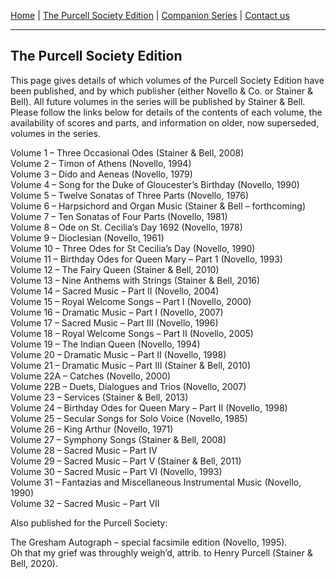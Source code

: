 [Home](/index.md)  |  [The Purcell Society Edition](/purcell-society-edition.md)  |  [Companion Series](/purcell-society-companion-series.md)  |  [Contact us](/contact-us.md)

***  

## The Purcell Society Edition

This page gives details of which volumes of the Purcell Society Edition have been published, and by which publisher (either Novello & Co. or Stainer & Bell). All future volumes in the series will be published by Stainer & Bell.  Please follow the links below for details of the contents of each volume, the availability of scores and parts, and information on older, now superseded, volumes in the series.  

Volume 1 – Three Occasional Odes (Stainer & Bell, 2008)  
Volume 2 – Timon of Athens (Novello, 1994)  
Volume 3 – Dido and Aeneas (Novello, 1979)  
Volume 4 – Song for the Duke of Gloucester’s Birthday (Novello, 1990)  
Volume 5 – Twelve Sonatas of Three Parts (Novello, 1976)  
Volume 6 – Harpsichord and Organ Music (Stainer & Bell – forthcoming)  
Volume 7 – Ten Sonatas of Four Parts (Novello, 1981)  
Volume 8 – Ode on St. Cecilia’s Day 1692 (Novello, 1978)  
Volume 9 – Dioclesian (Novello, 1961)  
Volume 10 – Three Odes for St Cecilia’s Day (Novello, 1990)  
Volume 11 – Birthday Odes for Queen Mary – Part 1 (Novello, 1993)  
Volume 12 – The Fairy Queen (Stainer & Bell, 2010)  
Volume 13 – Nine Anthems with Strings (Stainer & Bell, 2016)  
Volume 14 – Sacred Music – Part II (Novello, 2004)  
Volume 15 – Royal Welcome Songs – Part I (Novello, 2000)  
Volume 16 – Dramatic Music – Part I (Novello, 2007)  
Volume 17 – Sacred Music – Part III (Novello, 1996)  
Volume 18 – Royal Welcome Songs – Part II (Novello, 2005)  
Volume 19 – The Indian Queen (Novello, 1994)  
Volume 20 – Dramatic Music – Part II (Novello, 1998)  
Volume 21 – Dramatic Music – Part III (Stainer & Bell, 2010)  
Volume 22A – Catches (Novello, 2000)  
Volume 22B – Duets, Dialogues and Trios (Novello, 2007)  
Volume 23 – Services (Stainer & Bell, 2013)  
Volume 24 – Birthday Odes for Queen Mary – Part II (Novello, 1998)  
Volume 25 – Secular Songs for Solo Voice (Novello, 1985)  
Volume 26 – King Arthur (Novello, 1971)  
Volume 27 – Symphony Songs (Stainer & Bell, 2008)  
Volume 28 – Sacred Music – Part IV  
Volume 29 – Sacred Music – Part V (Stainer & Bell, 2011)  
Volume 30 – Sacred Music – Part VI (Novello, 1993)  
Volume 31 – Fantazias and Miscellaneous Instrumental Music (Novello, 1990)  
Volume 32 – Sacred Music – Part VII  

Also published for the Purcell Society:  

The Gresham Autograph – special facsimile edition (Novello, 1995).  
Oh that my grief was throughly weigh’d, attrib. to Henry Purcell (Stainer & Bell, 2020).
